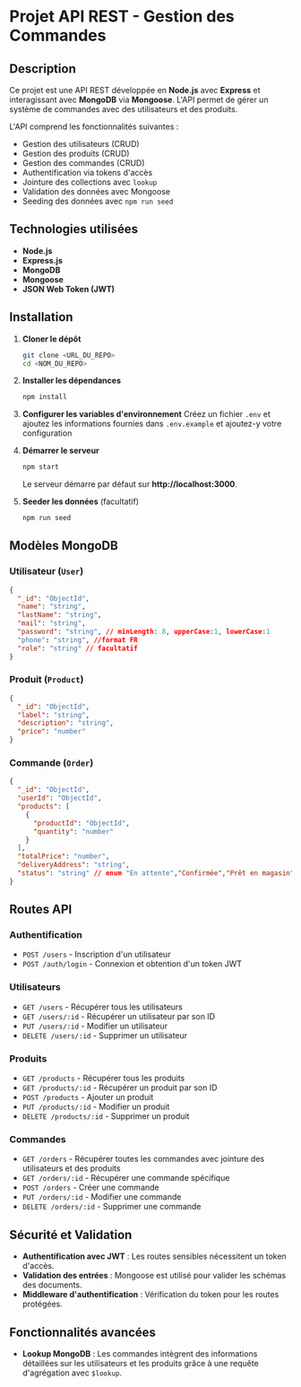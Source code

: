 # Projet API REST - Gestion des Commandes

## Description

Ce projet est une API REST développée en **Node.js** avec **Express** et interagissant avec **MongoDB** via **Mongoose**. L'API permet de gérer un système de commandes avec des utilisateurs et des produits.

L'API comprend les fonctionnalités suivantes :

- Gestion des utilisateurs (CRUD)
- Gestion des produits (CRUD)
- Gestion des commandes (CRUD)
- Authentification via tokens d'accès
- Jointure des collections avec `lookup`
- Validation des données avec Mongoose
- Seeding des données avec `npm run seed`

## Technologies utilisées

- **Node.js**
- **Express.js**
- **MongoDB**
- **Mongoose**
- **JSON Web Token (JWT)**

## Installation

1. **Cloner le dépôt**
   ```bash
   git clone <URL_DU_REPO>
   cd <NOM_DU_REPO>
   ```
2. **Installer les dépendances**
   ```bash
   npm install
   ```
3. **Configurer les variables d'environnement**
   Créez un fichier `.env` et ajoutez les informations fournies dans `.env.example` et ajoutez-y votre configuration
4. **Démarrer le serveur**

   ```bash
   npm start
   ```

   Le serveur démarre par défaut sur **http://localhost:3000**.

5. **Seeder les données** (facultatif)
   ```bash
   npm run seed
   ```

## Modèles MongoDB

### Utilisateur (`User`)

```json
{
  "_id": "ObjectId",
  "name": "string",
  "lastName": "string",
  "mail": "string",
  "password": "string", // minLength: 8, upperCase:1, lowerCase:1
  "phone": "string", //format FR
  "role": "string" // facultatif
}
```

### Produit (`Product`)

```json
{
  "_id": "ObjectId",
  "label": "string",
  "description": "string",
  "price": "number"
}
```

### Commande (`Order`)

```json
{
  "_id": "ObjectId",
  "userId": "ObjectId",
  "products": [
    {
      "productId": "ObjectId",
      "quantity": "number"
    }
  ],
  "totalPrice": "number",
  "deliveryAddress": "string",
  "status": "string" // enum "En attente","Confirmée","Prêt en magasin","Refusée","Annulée",
}
```

## Routes API

### Authentification

- `POST /users` - Inscription d'un utilisateur
- `POST /auth/login` - Connexion et obtention d'un token JWT

### Utilisateurs

- `GET /users` - Récupérer tous les utilisateurs
- `GET /users/:id` - Récupérer un utilisateur par son ID
- `PUT /users/:id` - Modifier un utilisateur
- `DELETE /users/:id` - Supprimer un utilisateur

### Produits

- `GET /products` - Récupérer tous les produits
- `GET /products/:id` - Récupérer un produit par son ID
- `POST /products` - Ajouter un produit
- `PUT /products/:id` - Modifier un produit
- `DELETE /products/:id` - Supprimer un produit

### Commandes

- `GET /orders` - Récupérer toutes les commandes avec jointure des utilisateurs et des produits
- `GET /orders/:id` - Récupérer une commande spécifique
- `POST /orders` - Créer une commande
- `PUT /orders/:id` - Modifier une commande
- `DELETE /orders/:id` - Supprimer une commande

## Sécurité et Validation

- **Authentification avec JWT** : Les routes sensibles nécessitent un token d'accès.
- **Validation des entrées** : Mongoose est utilisé pour valider les schémas des documents.
- **Middleware d'authentification** : Vérification du token pour les routes protégées.

## Fonctionnalités avancées

- **Lookup MongoDB** : Les commandes intègrent des informations détaillées sur les utilisateurs et les produits grâce à une requête d'agrégation avec `$lookup`.
